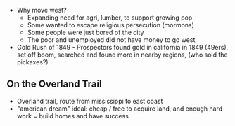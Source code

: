 - Why move west?
	- Expanding need for agri, lumber, to support growing pop
	- Some wanted to escape religious persecution (mormons)
	- Some people were just bored of the city 
	- The poor and unemployed did not have money to go west, 
- Gold Rush of 1849
		- Prospectors found gold in california in 1849 (49ers), set off boom, searched and found more in nearby regions, (who sold the pickaxes?)
## On the Overland Trail
- Overland trail, route from mississippi to east coast
- "american dream" ideal: cheap / free to acquire land, and enough hard work = build homes and have success 